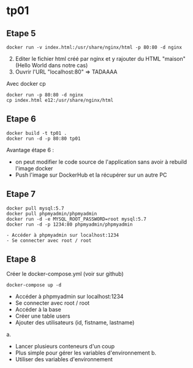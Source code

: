 # tp01

## Etape 5
```
docker run -v index.html:/usr/share/nginx/html -p 80:80 -d nginx
```

2. Editer le fichier html créé par nginx et y rajouter du HTML "maison" (Hello World dans notre cas)
3. Ouvrir l'URL "localhost:80" => TADAAAA


Avec docker cp
```
docker run -p 80:80 -d nginx
cp index.html e12:/usr/share/nginx/html
```

## Etape 6
```
docker build -t tp01 .
docker run -d -p 80:80 tp01
```
Avantage étape 6 : 
- on peut modifier le code source de l'application sans avoir à rebuild l'image docker
- Push l'image sur DockerHub et la récupérer sur un autre PC

## Etape 7
```
docker pull mysql:5.7
docker pull phpmyadmin/phpmyadmin
docker run -d -e MYSQL_ROOT_PASSWORD=root mysql:5.7
docker run -d -p 1234:80 phpmyadmin/phpmyadmin

- Accéder à phpmyadmin sur localhost:1234
- Se connecter avec root / root
```
## Etape 8
Créer le docker-compose.yml (voir sur github)
```
docker-compose up -d
```
- Accéder à phpmyadmin sur localhost:1234
- Se connecter avec root / root
- Accéder à la base
- Créer une table users
- Ajouter des utilisateurs (id, fistname, lastname)

a.
- Lancer plusieurs conteneurs d'un coup
- Plus simple pour gérer les variables d'environnement
b. 
- Utiliser des variables d'environnement
